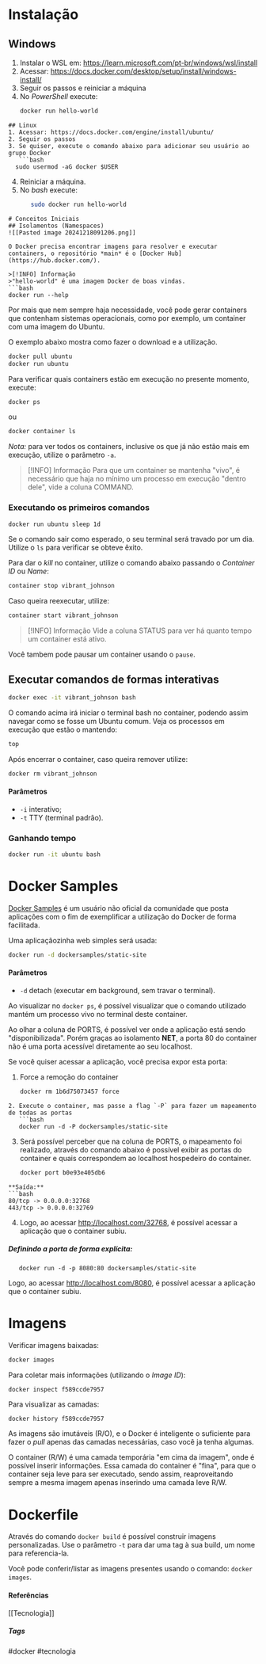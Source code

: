 # Instalação
## Windows
1. Instalar o WSL em: https://learn.microsoft.com/pt-br/windows/wsl/install
2. Acessar: https://docs.docker.com/desktop/setup/install/windows-install/
3. Seguir os passos e reiniciar a máquina
4. No *PowerShell* execute:
   ```bash
   docker run hello-world
```
## Linux
1. Acessar: https://docs.docker.com/engine/install/ubuntu/
2. Seguir os passos
3. Se quiser, execute o comando abaixo para adicionar seu usuário ao grupo Docker
   ```bash
  sudo usermod -aG docker $USER 
```
4. Reiniciar a máquina.
5. No *bash* execute:
   ```bash
      sudo docker run hello-world
```
# Conceitos Iniciais
## Isolamentos (Namespaces)
![[Pasted image 20241218091206.png]]

O Docker precisa encontrar imagens para resolver e executar containers, o repositório *main* é o [Docker Hub](https://hub.docker.com/).

>[!INFO] Informação
>"hello-world" é uma imagem Docker de boas vindas.
```bash
docker run --help
```

Por mais que nem sempre haja necessidade, você pode gerar containers que contenham sistemas operacionais, como por exemplo, um container com uma imagem do Ubuntu. 

O exemplo abaixo mostra como fazer o download e a utilização.
```bash
docker pull ubuntu
docker run ubuntu
```

Para verificar quais containers estão em execução no presente momento, execute:
```bash
docker ps
```
ou
```bash
docker container ls
```
*Nota:* para ver todos os containers, inclusive os que já não estão mais em execução, utilize o parâmetro `-a`.

>[!INFO] Informação
>Para que um container se mantenha "vivo", é necessário que haja no mínimo um processo em execução "dentro dele", vide a coluna COMMAND.

### Executando os primeiros comandos
```bash
docker run ubuntu sleep 1d
```

Se o comando sair como esperado, o seu terminal será travado por um dia. Utilize o `ls` para verificar se obteve êxito.

Para dar o *kill* no container, utilize o comando abaixo passando o *Container ID* ou *Name*:
```bash
container stop vibrant_johnson
```
Caso queira reexecutar, utilize:
```bash
container start vibrant_johnson
```
>[!INFO] Informação
Vide a coluna STATUS para ver há quanto tempo um container está ativo.

Você tambem pode pausar um container usando o `pause`.
## Executar comandos de formas interativas
```bash
docker exec -it vibrant_johnson bash
```
O comando acima irá iniciar o terminal bash no container, podendo assim navegar como se fosse um Ubuntu comum. Veja os processos em execução que estão o mantendo:
```bash
top
```
Após encerrar o container, caso queira remover utilize:
```bash
docker rm vibrant_johnson
```
#### Parâmetros
- `-i` interativo;
- `-t` TTY (terminal padrão).
### Ganhando tempo
```bash
docker run -it ubuntu bash
```

# Docker Samples

[Docker Samples](https://hub.docker.com/r/dockersamples/static-site) é um usuário não oficial da comunidade que posta aplicações com o fim de exemplificar a utilização do Docker de forma facilitada.

Uma aplicaçãozinha web simples será usada:
```bash
docker run -d dockersamples/static-site
```
#### Parâmetros
- `-d` detach (executar em background, sem travar o terminal).

Ao visualizar no `docker ps`, é possível visualizar que o comando utilizado mantém um processo vivo no terminal deste container.

Ao olhar a coluna de PORTS, é possível ver onde a aplicação está sendo "disponibilizada". Porém graças ao isolamento **NET**, a porta 80 do container não é uma porta acessível diretamente ao seu localhost.

Se você quiser acessar a aplicação, você precisa expor esta porta:
1. Force a remoção do container
   ```bash
   docker rm 1b6d75073457 force
```
2. Execute o container, mas passe a flag `-P` para fazer um mapeamento de todas as portas
   ```bash
   docker run -d -P dockersamples/static-site
```
3. Será possível perceber que na coluna de PORTS, o mapeamento foi realizado, através do comando abaixo é possível exibir as portas do container e quais correspondem ao localhost hospedeiro do container.
   ```bash
   docker port b0e93e405db6
```
**Saída:**
```bash
80/tcp -> 0.0.0.0:32768
443/tcp -> 0.0.0.0:32769
```
4. Logo, ao acessar http://localhost.com/32768, é possível acessar a aplicação que o container subiu.
##### Definindo a porta de forma explícita:
```
   docker run -d -p 8080:80 dockersamples/static-site
```
Logo, ao acessar http://localhost.com/8080, é possível acessar a aplicação que o container subiu.


# Imagens
Verificar imagens baixadas:
```bash
docker images
```

Para coletar mais informações (utilizando o *Image ID*):
```bash
docker inspect f589ccde7957
```
Para visualizar as camadas:
```
docker history f589ccde7957
```

As imagens são imutáveis (R/O), e o Docker é inteligente o suficiente para fazer o *pull* apenas das camadas necessárias, caso você ja tenha algumas.

O container (R/W) é uma camada temporária "em cima da imagem", onde é possível inserir informações. Essa camada do container é "fina", para que o container seja leve para ser executado, sendo assim, reaproveitando sempre a mesma imagem apenas inserindo uma camada leve R/W.

# Dockerfile
Através do comando `docker build` é possível construir imagens personalizadas. Use o parâmetro `-t` para dar uma tag à sua build, um nome para referencia-la.

Você pode conferir/listar as imagens presentes usando o comando: `docker images`.





#### Referências
[[Tecnologia]]
##### Tags
#docker #tecnologia